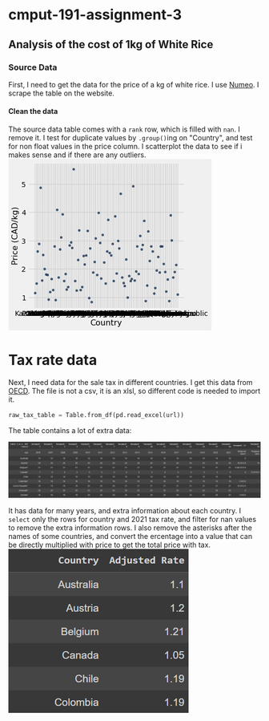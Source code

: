 # cmput-191-assignment-3

## Analysis of the cost of 1kg of White Rice

### Source Data

First, I need to get the data for the price of a kg of white rice. I use [Numeo](https://www.numbeo.com/cost-of-living/prices_by_country.jsp?displayCurrency=CAD&itemId=115). I scrape the table on the website.

#### Clean the data

The source data table comes with a `rank` row, which is filled with `nan`. I remove it. I test for duplicate values by `.group()`ing on "Country", and test for non float values in the price column. I scatterplot the data to see if i makes sense and if there are any outliers. ![](initial_scatterplot.png)

# Tax rate data

Next, I need data for the sale tax in different countries. I get this data from [OECD](https://www.oecd.org/tax/tax-policy/tax-database/). The file is not a csv, it is an xlsl, so different code is needed to import it. 
```python
raw_tax_table = Table.from_df(pd.read_excel(url))
```
The table contains a lot of extra data:

![](mess_table.png)

It has data for many years, and extra information about each country. I `select` only the rows for country and 2021 tax rate, and filter for nan values to remove the extra information rows. I also remove the asterisks after the names of some countries, and convert the ercentage into a value that can be directly multiplied with price to get the total price with tax. ![](clean_tax_table.png)
